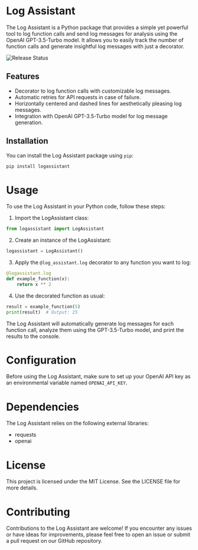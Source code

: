 # Log Assistant

The Log Assistant is a Python package that provides a simple yet powerful tool to log function calls and send log messages for analysis using the OpenAI GPT-3.5-Turbo model. It allows you to easily track the number of function calls and generate insightful log messages with just a decorator.

![Release Status](https://img.shields.io/github/workflow/status/fazakaserik/logassistant/Release?label=Workflow&logo=github&style=for-the-badge)

## Features

- Decorator to log function calls with customizable log messages.
- Automatic retries for API requests in case of failure.
- Horizontally centered and dashed lines for aesthetically pleasing log messages.
- Integration with OpenAI GPT-3.5-Turbo model for log message generation.

## Installation

You can install the Log Assistant package using `pip`:

```bash
pip install logassistant
```

# Usage
To use the Log Assistant in your Python code, follow these steps:

1. Import the LogAssistant class:
```python
from logassistant import LogAssistant
```
2. Create an instance of the LogAssistant:
```python
logassistant = LogAssistant()
```
3. Apply the `@log_assistant.log` decorator to any function you want to log:
```python
@logassistant.log
def example_function(x):
    return x ** 2
```
4. Use the decorated function as usual:
```python
result = example_function(5)
print(result)  # Output: 25
```

The Log Assistant will automatically generate log messages for each function call, analyze them using the GPT-3.5-Turbo model, and print the results to the console.

# Configuration
Before using the Log Assistant, make sure to set up your OpenAI API key as an environmental variable named `OPENAI_API_KEY`.

# Dependencies
The Log Assistant relies on the following external libraries:
- requests
- openai

# License
This project is licensed under the MIT License. See the LICENSE file for more details.

# Contributing
Contributions to the Log Assistant are welcome! If you encounter any issues or have ideas for improvements, please feel free to open an issue or submit a pull request on our GitHub repository.
